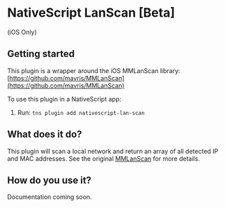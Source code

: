 # NativeScript LanScan [Beta]
(iOS Only)
## Getting started
This plugin is a wrapper around the iOS MMLanScan library:
[https://github.com/mavris/MMLanScan](https://github.com/mavris/MMLanScan)

To use this plugin in a NativeScript app:

1. Run: `tns plugin add nativescript-lan-scan`

## What does it do?
This plugin will scan a local network and return an array of all detected IP and MAC addresses. See the original [MMLanScan](https://github.com/mavris/MMLanScan) for more details.

## How do you use it?
Documentation coming soon.

